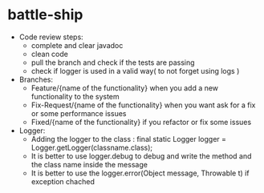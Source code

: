 # battle-ship
* Code review steps: 
    - complete and clear javadoc
    - clean code 
    - pull the branch and check if the tests are passing
    - check if logger is used in a valid way( to not forget using logs )
* Branches: 
    - Feature/{name of the functionality} when you add a new functionality to the system
    - Fix-Request/{name of the functionality} when you want ask for a fix or some performance issues
    - Fixed/{name of the functionality} if you refactor or fix some issues
* Logger: 
    - Adding the logger to the class : final static Logger logger = Logger.getLogger(classname.class);
    - It is better to use logger.debug to debug and write the method and the class name inside the message
    - It is better to use the logger.error(Object message, Throwable t) if exception chached
    
